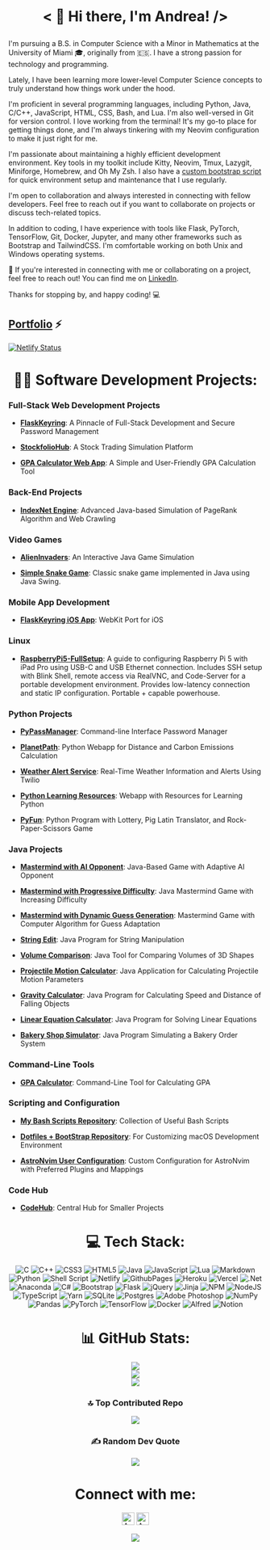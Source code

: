 # <p align="center">< 👋 Hi there, I'm Andrea! /></p>

I'm pursuing a B.S. in Computer Science with a Minor in Mathematics at the University of Miami 🎓, originally from 🇪🇸. I have a strong passion for technology and programming.

Lately, I have been learning more lower-level Computer Science concepts to truly understand how things work under the hood.

I'm proficient in several programming languages, including Python, Java, C/C++, JavaScript, HTML, CSS, Bash, and Lua. I'm also well-versed in Git for version control. I love working from the terminal! It's my go-to place for getting things done, and I'm always tinkering with my Neovim configuration to make it just right for me.

I'm passionate about maintaining a highly efficient development environment. Key tools in my toolkit include Kitty, Neovim, Tmux, Lazygit, Miniforge, Homebrew, and Oh My Zsh. I also have a [custom bootstrap script](https://gitfront.io/r/av1155/19cAs3DhXmSD/.dotfiles/) for quick environment setup and maintenance that I use regularly.

I'm open to collaboration and always interested in connecting with fellow developers. Feel free to reach out if you want to collaborate on projects or discuss tech-related topics.

In addition to coding, I have experience with tools like Flask, PyTorch, TensorFlow, Git, Docker, Jupyter, and many other frameworks such as Bootstrap and TailwindCSS. I'm comfortable working on both Unix and Windows operating systems.

🤝 If you're interested in connecting with me or collaborating on a project, feel free to reach out! You can find me on [LinkedIn](https://linkedin.com/in/andrea-venti).

Thanks for stopping by, and happy coding! 💻

## [Portfolio](https://andrea-venti.com) ⚡️
[![Netlify Status](https://api.netlify.com/api/v1/badges/80c66205-9a37-4096-ac5b-48a55f38b8ad/deploy-status)](https://app.netlify.com/sites/andrea-venti/deploys)

<div align="center">

# 👨‍💻 Software Development Projects:

</div>

### Full-Stack Web Development Projects

*   [**FlaskKeyring**](https://github.com/av1155/FlaskKeyring): A Pinnacle of Full-Stack Development and Secure Password Management
    
*   [**StockfolioHub**](https://github.com/av1155/Finance-WebApp): A Stock Trading Simulation Platform
    
*   [**GPA Calculator Web App**](https://github.com/av1155/GPA-Calculator-Webapp): A Simple and User-Friendly GPA Calculation Tool
    
### Back-End Projects

*   [**IndexNet Engine**](https://github.com/av1155/IndexNet-Engine): Advanced Java-based Simulation of PageRank Algorithm and Web Crawling

### Video Games

*   [**AlienInvaders**](https://github.com/av1155/AlienInvaders): An Interactive Java Game Simulation

*   [**Simple Snake Game**](https://github.com/av1155/SnakeGame/tree/main): Classic snake game implemented in Java using Java Swing.

### Mobile App Development

*   [**FlaskKeyring iOS App**](https://github.com/av1155/FlaskKeyringiOSApp): WebKit Port for iOS

### Linux

*   [**RaspberryPi5-FullSetup**](https://github.com/av1155/RaspberryPi5-FullSetup): A guide to configuring Raspberry Pi 5 with iPad Pro using USB-C and USB Ethernet connection. Includes SSH setup with Blink Shell, remote access via RealVNC, and Code-Server for a portable development environment. Provides low-latency connection and static IP configuration. Portable + capable powerhouse.

### Python Projects

*   [**PyPassManager**](https://github.com/av1155/PyPassManager): Command-line Interface Password Manager
    
*   [**PlanetPath**](https://github.com/av1155/PlanetPath): Python Webapp for Distance and Carbon Emissions Calculation
    
*   [**Weather Alert Service**](https://github.com/av1155/Weather-Alert-Service): Real-Time Weather Information and Alerts Using Twilio
    
*   [**Python Learning Resources**](https://github.com/av1155/Python-Learning-Resources): Webapp with Resources for Learning Python
    
*   [**PyFun**](https://github.com/av1155/PyFun): Python Program with Lottery, Pig Latin Translator, and Rock-Paper-Scissors Game
    

### Java Projects

*   [**Mastermind with AI Opponent**](https://github.com/av1155/MastermindAI): Java-Based Game with Adaptive AI Opponent

*   [**Mastermind with Progressive Difficulty**](https://github.com/av1155/College_Code/blob/main/CSC_120/CSC_120_Lecture/src/FinalProject/MastermindPart1DifficultyVersionA.java): Java Mastermind Game with Increasing Difficulty

*   [**Mastermind with Dynamic Guess Generation**](https://github.com/av1155/College_Code/blob/main/CSC_120/CSC_120_Lecture/src/FinalProject/MastermindPart2VersionD.java): Mastermind Game with Computer Algorithm for Guess Adaptation

*   [**String Edit**](https://github.com/av1155/CodeHub/tree/main/Projects/Java_Projects/StringEdit): Java Program for String Manipulation

*   [**Volume Comparison**](https://github.com/av1155/CodeHub/tree/main/Projects/Java_Projects/VolumeComparison): Java Tool for Comparing Volumes of 3D Shapes

*   [**Projectile Motion Calculator**](https://github.com/av1155/CodeHub/tree/main/Projects/Java_Projects/ProjectileMotionCalculator): Java Application for Calculating Projectile Motion Parameters

*   [**Gravity Calculator**](https://github.com/av1155/CodeHub/tree/main/Projects/Java_Projects/Gravity%20Calculator): Java Program for Calculating Speed and Distance of Falling Objects

*   [**Linear Equation Calculator**](https://github.com/av1155/CodeHub/tree/main/Projects/Java_Projects/Linear%20Equation%20Calculator): Java Program for Solving Linear Equations

*   [**Bakery Shop Simulator**](https://github.com/av1155/CodeHub/tree/main/Projects/Java_Projects/Bakery%20Shop): Java Program Simulating a Bakery Order System

### Command-Line Tools

*   [**GPA Calculator**](https://github.com/av1155/GPA-Calculator): Command-Line Tool for Calculating GPA

### Scripting and Configuration

*   [**My Bash Scripts Repository**](https://github.com/av1155/scripts): Collection of Useful Bash Scripts
    
*   [**Dotfiles + BootStrap Repository**](https://github.com/av1155/.dotfiles): For Customizing macOS Development Environment
    
*   [**AstroNvim User Configuration**](https://github.com/av1155/astronvim_config): Custom Configuration for AstroNvim with Preferred Plugins and Mappings
    

### Code Hub

*   [**CodeHub**](https://github.com/av1155/CodeHub): Central Hub for Smaller Projects
<div align="center">
  
# 💻 Tech Stack:
![C](https://img.shields.io/badge/c-%2300599C.svg?style=for-the-badge&logo=c&logoColor=white) ![C++](https://img.shields.io/badge/c++-%2300599C.svg?style=for-the-badge&logo=c%2B%2B&logoColor=white) ![CSS3](https://img.shields.io/badge/css3-%231572B6.svg?style=for-the-badge&logo=css3&logoColor=white) ![HTML5](https://img.shields.io/badge/html5-%23E34F26.svg?style=for-the-badge&logo=html5&logoColor=white) ![Java](https://img.shields.io/badge/java-%23ED8B00.svg?style=for-the-badge&logo=openjdk&logoColor=white) ![JavaScript](https://img.shields.io/badge/javascript-%23323330.svg?style=for-the-badge&logo=javascript&logoColor=%23F7DF1E) ![Lua](https://img.shields.io/badge/lua-%232C2D72.svg?style=for-the-badge&logo=lua&logoColor=white) ![Markdown](https://img.shields.io/badge/markdown-%23000000.svg?style=for-the-badge&logo=markdown&logoColor=white) ![Python](https://img.shields.io/badge/python-3670A0?style=for-the-badge&logo=python&logoColor=ffdd54) ![Shell Script](https://img.shields.io/badge/shell_script-%23121011.svg?style=for-the-badge&logo=gnu-bash&logoColor=white) ![Netlify](https://img.shields.io/badge/netlify-%23000000.svg?style=for-the-badge&logo=netlify&logoColor=#00C7B7) ![GithubPages](https://img.shields.io/badge/github%20pages-121013?style=for-the-badge&logo=github&logoColor=white) ![Heroku](https://img.shields.io/badge/heroku-%23430098.svg?style=for-the-badge&logo=heroku&logoColor=white) ![Vercel](https://img.shields.io/badge/vercel-%23000000.svg?style=for-the-badge&logo=vercel&logoColor=white) ![.Net](https://img.shields.io/badge/.NET-5C2D91?style=for-the-badge&logo=.net&logoColor=white) ![Anaconda](https://img.shields.io/badge/Anaconda-%2344A833.svg?style=for-the-badge&logo=anaconda&logoColor=white) ![C#](https://img.shields.io/badge/c%23-%23239120.svg?style=for-the-badge&logo=csharp&logoColor=white) ![Bootstrap](https://img.shields.io/badge/bootstrap-%238511FA.svg?style=for-the-badge&logo=bootstrap&logoColor=white) ![Flask](https://img.shields.io/badge/flask-%23000.svg?style=for-the-badge&logo=flask&logoColor=white) ![jQuery](https://img.shields.io/badge/jquery-%230769AD.svg?style=for-the-badge&logo=jquery&logoColor=white) ![Jinja](https://img.shields.io/badge/jinja-white.svg?style=for-the-badge&logo=jinja&logoColor=black) ![NPM](https://img.shields.io/badge/NPM-%23CB3837.svg?style=for-the-badge&logo=npm&logoColor=white) ![NodeJS](https://img.shields.io/badge/node.js-6DA55F?style=for-the-badge&logo=node.js&logoColor=white) ![TypeScript](https://img.shields.io/badge/typescript-%23007ACC.svg?style=for-the-badge&logo=typescript&logoColor=white) ![Yarn](https://img.shields.io/badge/yarn-%232C8EBB.svg?style=for-the-badge&logo=yarn&logoColor=white) ![SQLite](https://img.shields.io/badge/sqlite-%2307405e.svg?style=for-the-badge&logo=sqlite&logoColor=white) ![Postgres](https://img.shields.io/badge/postgres-%23316192.svg?style=for-the-badge&logo=postgresql&logoColor=white) ![Adobe Photoshop](https://img.shields.io/badge/adobe%20photoshop-%2331A8FF.svg?style=for-the-badge&logo=adobe%20photoshop&logoColor=white) ![NumPy](https://img.shields.io/badge/numpy-%23013243.svg?style=for-the-badge&logo=numpy&logoColor=white) ![Pandas](https://img.shields.io/badge/pandas-%23150458.svg?style=for-the-badge&logo=pandas&logoColor=white) ![PyTorch](https://img.shields.io/badge/PyTorch-%23EE4C2C.svg?style=for-the-badge&logo=PyTorch&logoColor=white) ![TensorFlow](https://img.shields.io/badge/TensorFlow-%23FF6F00.svg?style=for-the-badge&logo=TensorFlow&logoColor=white) ![Docker](https://img.shields.io/badge/docker-%230db7ed.svg?style=for-the-badge&logo=docker&logoColor=white) ![Alfred](https://img.shields.io/badge/alfred-%235C1F87.svg?style=for-the-badge&logo=alfred) ![Notion](https://img.shields.io/badge/Notion-%23000000.svg?style=for-the-badge&logo=notion&logoColor=white)

# 📊 GitHub Stats:
![](https://github-readme-stats.vercel.app/api?username=av1155&theme=react&hide_border=false&include_all_commits=true&count_private=true)<br/>
![](https://github-readme-streak-stats.herokuapp.com/?user=av1155&theme=react&hide_border=false)<br/>
![](https://github-readme-stats.vercel.app/api/top-langs/?username=av1155&theme=react&hide_border=false&include_all_commits=true&count_private=true&layout=compact)

### 🔝 Top Contributed Repo
![](https://github-contributor-stats.vercel.app/api?username=av1155&limit=5&theme=tokyonight&combine_all_yearly_contributions=true)

### ✍️ Random Dev Quote
![](https://quotes-github-readme.vercel.app/api?type=horizontal&theme=tokyonight)

# Connect with me:

[<img alt="AndreaVenti | Twitter" width="25px" src="https://www.svgrepo.com/show/475689/twitter-color.svg" />][twitter]
[<img alt="AndreaVenti | LinkedIn" width="25px" src="https://www.svgrepo.com/show/448234/linkedin.svg" />][linkedin]

[twitter]: https://twitter.com/Andru_VF
[linkedin]: https://www.linkedin.com/in/andrea-venti/

[![](https://visitcount.itsvg.in/api?id=av1155&icon=0&color=0)](https://visitcount.itsvg.in)

</div>
